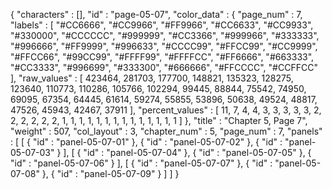 {
  "characters" : [],
  "id" : "page-05-07",
  "color_data" : {
    "page_num" : 7,
    "labels" : [
      "#CC6666",
      "#CC9966",
      "#FF9966",
      "#CC6633",
      "#CC9933",
      "#330000",
      "#CCCCCC",
      "#999999",
      "#CC3366",
      "#999966",
      "#333333",
      "#996666",
      "#FF9999",
      "#996633",
      "#CCCC99",
      "#FFCC99",
      "#CC9999",
      "#FFCC66",
      "#99CC99",
      "#FFFF99",
      "#FFFFCC",
      "#FF6666",
      "#663333",
      "#CC3333",
      "#996699",
      "#333300",
      "#666666",
      "#FFCCCC",
      "#CCFFCC"
    ],
    "raw_values" : [
      423464,
      281703,
      177700,
      148821,
      135323,
      128275,
      123640,
      110773,
      110286,
      105766,
      102294,
      99445,
      88844,
      75542,
      74950,
      69095,
      67354,
      64445,
      61614,
      59274,
      55855,
      53896,
      50638,
      49524,
      48817,
      47526,
      45943,
      42467,
      37911
    ],
    "percent_values" : [
      11,
      7,
      4,
      4,
      3,
      3,
      3,
      3,
      3,
      2,
      2,
      2,
      2,
      2,
      2,
      1,
      1,
      1,
      1,
      1,
      1,
      1,
      1,
      1,
      1,
      1,
      1,
      1,
      1
    ]
  },
  "title" : "Chapter 5, Page 7",
  "weight" : 507,
  "col_layout" : 3,
  "chapter_num" : 5,
  "page_num" : 7,
  "panels" : [
    [
      {
        "id" : "panel-05-07-01"
      },
      {
        "id" : "panel-05-07-02"
      },
      {
        "id" : "panel-05-07-03"
      }
    ],
    [
      {
        "id" : "panel-05-07-04"
      },
      {
        "id" : "panel-05-07-05"
      },
      {
        "id" : "panel-05-07-06"
      }
    ],
    [
      {
        "id" : "panel-05-07-07"
      },
      {
        "id" : "panel-05-07-08"
      },
      {
        "id" : "panel-05-07-09"
      }
    ]
  ]
}
